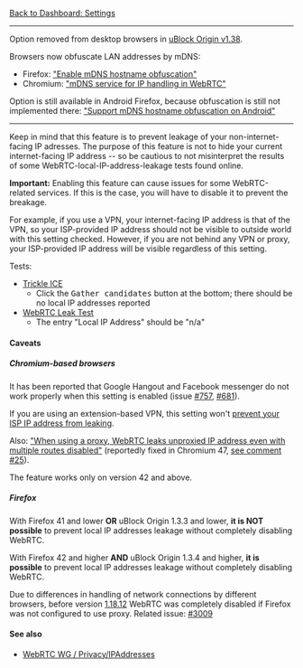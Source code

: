 [Back to Dashboard: Settings](./Dashboard:-Settings)

***

Option removed from desktop browsers in [uBlock Origin v1.38](https://github.com/uBlockOrigin/uBlock-issues/issues/1723).

Browsers now obfuscate LAN addresses by mDNS:

- Firefox: ["Enable mDNS hostname obfuscation"](https://bugzilla.mozilla.org/show_bug.cgi?id=1588817)
- Chromium: ["mDNS service for IP handling in WebRTC"](https://bugs.chromium.org/p/chromium/issues/detail?id=878465)

Option is still available in Android Firefox, because obfuscation is still not implemented there: ["Support mDNS hostname obfuscation on Android"](https://bugzilla.mozilla.org/show_bug.cgi?id=1581947)

***

Keep in mind that this feature is to prevent leakage of your non-internet-facing IP adresses. The purpose of this feature is not to hide your current internet-facing IP address -- so be cautious to not misinterpret the results of some WebRTC-local-IP-address-leakage tests found online.

**Important:** Enabling this feature can cause issues for some WebRTC-related services. If this is the case, you will have to disable it to prevent the breakage.

For example, if you use a VPN, your internet-facing IP address is that of the VPN, so your ISP-provided IP address should not be visible to outside world with this setting checked. However, if you are not behind any VPN or proxy, your ISP-provided IP address will be visible regardless of this setting.

Tests:
- [Trickle ICE](https://webrtc.github.io/samples/src/content/peerconnection/trickle-ice/)
    - Click the <kbd>Gather candidates</kbd> button at the bottom; there should be no local IP addresses reported
- [WebRTC Leak Test](https://browserleaks.com/webrtc)
    - The entry "Local IP Address" should be "n/a"

#### Caveats

##### Chromium-based browsers

It has been reported that Google Hangout and Facebook messenger do not work properly when this setting is enabled (issue [#757](https://github.com/gorhill/uBlock/issues/757), [#681](https://github.com/gorhill/uBlock/issues/681)).

If you are using an extension-based VPN, this setting won't [prevent your ISP IP address from leaking](https://code.google.com/p/chromium/issues/detail?id=457492#c44).

Also: ["When using a proxy, WebRTC leaks unproxied IP address even with multiple routes disabled"](https://code.google.com/p/chromium/issues/detail?id=497040) (reportedly fixed in Chromium 47, [see comment #25](https://bugs.chromium.org/p/chromium/issues/detail?id=497040#c25)).

The feature works only on version 42 and above.

##### Firefox

With Firefox 41 and lower **OR** uBlock Origin 1.3.3 and lower, **it is NOT possible** to prevent local IP addresses leakage without completely disabling WebRTC.

With Firefox 42 and higher **AND** uBlock Origin 1.3.4 and higher, **it is possible** to prevent local IP addresses leakage without completely disabling WebRTC.

Due to differences in handling of network connections by different browsers, before version [1.18.12](https://github.com/gorhill/uBlock/commit/977178bef23c7711a050181be979a4668bfebcfb) WebRTC was completely disabled if Firefox was not configured to use proxy. Related issue: [#3009](https://github.com/gorhill/uBlock/issues/3009#issuecomment-329798696)

#### See also

- [WebRTC WG / Privacy/IPAddresses](https://www.w3.org/wiki/Privacy/IPAddresses)